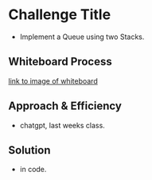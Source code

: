 # Challenge Title
<!-- Description of the challenge -->
- Implement a Queue using two Stacks.

## Whiteboard Process
<!-- Embedded whiteboard image -->
[link to image of whiteboard]()

## Approach & Efficiency
<!-- What approach did you take? Why? What is the Big O space/time for this approach? -->
- chatgpt, last weeks class.

## Solution
<!-- Show how to run your code, and examples of it in action -->
- in code.